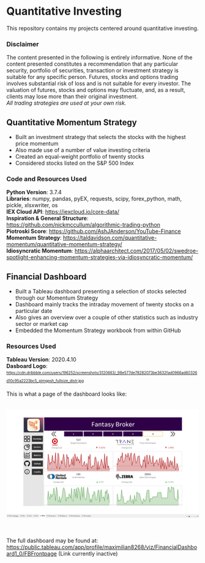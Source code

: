 # Quantitative Investing
This repository contains my projects centered around quantitative investing.

### Disclaimer 
The content presented in the following is entirely informative. None of the content presented constitutes a recommendation that any particular security, portfolio of securities, transaction or investment strategy is suitable for any specific person. Futures, stocks and options trading involves substantial risk of loss and is not suitable for every investor. The valuation of futures, stocks and options may fluctuate, and, as a result, clients may lose more than their original investment. \
_All trading strategies are used at your own risk._

## Quantitative Momentum Strategy
- Built an investment strategy that selects the stocks with the highest price momentum
- Also made use of a number of value investing criteria
- Created an equal-weight portfolio of twenty stocks
- Considered stocks listed on the S&P 500 Index

### Code and Resources Used
__Python Version__: 3.7.4 \
__Libraries__: numpy, pandas, pyEX, requests, scipy, forex_python, math, pickle, xlsxwriter, os \
__IEX Cloud API__: https://iexcloud.io/core-data/ \
__Inspiration & General Structure__: https://github.com/nickmccullum/algorithmic-trading-python \
__Piotroski Score__: https://github.com/AshJAnderson/YouTube-Finance \
__Momentum Strategy__: https://taldavidson.com/quantitative-momentum/quantitative-momentum-strategy/ \
__Idiosyncratic Momentum__: https://alphaarchitect.com/2017/05/02/swedroe-spotlight-enhancing-momentum-strategies-via-idiosyncratic-momentum/ 

## Financial Dashboard
- Built a Tableau dashboard presenting a selection of stocks selected through our Momentum Strategy
- Dashboard mainly tracks the intraday movement of twenty stocks on a particular date
- Also gives an overview over a couple of other statistics such as industry sector or market cap
- Embedded the Momentum Strategy workbook from within GitHub

### Resources Used
__Tableau Version__: 2020.4.10 \
__Dasboard Logo__: <sub><sup> https://cdn.dribbble.com/users/196252/screenshots/3120663/_98e577de78282073be3632fad0966ad60326d10c95a2223bc5_pimgpsh_fullsize_distr.jpg </sup></sub>

This is what a page of the dashboard looks like: <br/> <br/>

![Screenshot](https://github.com/MaximilianGoepfert/Quantitative_Investing/blob/main/FD_Screenshot.png)

<br/> <br/>
The full dashboard may be found at: https://public.tableau.com/app/profile/maximilian8268/viz/FinancialDashboard1_0/FBFrontpage
(Link currently inactive)
